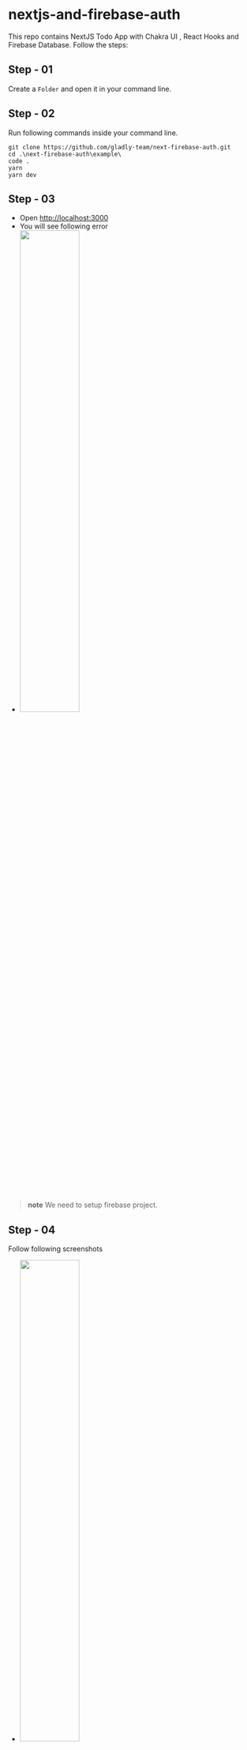 # nextjs-and-firebase-auth
This repo contains NextJS Todo App with Chakra UI , React Hooks and Firebase Database.
Follow the steps:

## Step - 01
Create a `Folder` and open it in your command line.

## Step - 02
Run following commands inside your command line.
```
git clone https://github.com/gladly-team/next-firebase-auth.git
cd .\next-firebase-auth\example\
code .
yarn
yarn dev
```

## Step - 03
- Open [http://localhost:3000](http://localhost:3000/)
- You will see following error
- <img width="50%" src="https://github.com/aahmedfaraz/nextjs-and-firebase-auth/blob/main/assets/images/init-error.PNG" />

> __note__
We need to setup firebase project.

## Step - 04
Follow following screenshots

- <img width="50%" src="https://github.com/aahmedfaraz/nextjs-and-firebase-auth/blob/main/assets/images/firebase-1.PNG" />
- <img width="50%" src="https://github.com/aahmedfaraz/nextjs-and-firebase-auth/blob/main/assets/images/firebase-2.PNG" />
- <img width="50%" src="https://github.com/aahmedfaraz/nextjs-and-firebase-auth/blob/main/assets/images/firebase-3.PNG" />
- <img width="50%" src="https://github.com/aahmedfaraz/nextjs-and-firebase-auth/blob/main/assets/images/firebase-4.PNG" />
- <img width="50%" src="https://github.com/aahmedfaraz/nextjs-and-firebase-auth/blob/main/assets/images/firebase-5.PNG" />
- <img width="50%" src="https://github.com/aahmedfaraz/nextjs-and-firebase-auth/blob/main/assets/images/firebase-6.PNG" />
- <img width="50%" src="https://github.com/aahmedfaraz/nextjs-and-firebase-auth/blob/main/assets/images/firebase-7.PNG" />
- <img width="50%" src="https://github.com/aahmedfaraz/nextjs-and-firebase-auth/blob/main/assets/images/firebase-8.PNG" />
- <img width="50%" src="https://github.com/aahmedfaraz/nextjs-and-firebase-auth/blob/main/assets/images/firebase-9.PNG" />
- <img width="50%" src="https://github.com/aahmedfaraz/nextjs-and-firebase-auth/blob/main/assets/images/firebase-10.PNG" />
- <img width="50%" src="https://github.com/aahmedfaraz/nextjs-and-firebase-auth/blob/main/assets/images/firebase-11.PNG" />
- <img width="50%" src="https://github.com/aahmedfaraz/nextjs-and-firebase-auth/blob/main/assets/images/firebase-12.PNG" />
- <img width="50%" src="https://github.com/aahmedfaraz/nextjs-and-firebase-auth/blob/main/assets/images/firebase-13.PNG" />
- <img width="50%" src="https://github.com/aahmedfaraz/nextjs-and-firebase-auth/blob/main/assets/images/firebase-14.PNG" />
- <img width="50%" src="https://github.com/aahmedfaraz/nextjs-and-firebase-auth/blob/main/assets/images/firebase-15.PNG" />
- <img width="50%" src="https://github.com/aahmedfaraz/nextjs-and-firebase-auth/blob/main/assets/images/firebase-16.PNG" />
- <img width="50%" src="https://github.com/aahmedfaraz/nextjs-and-firebase-auth/blob/main/assets/images/firebase-17.PNG" />
- <img width="50%" src="https://github.com/aahmedfaraz/nextjs-and-firebase-auth/blob/main/assets/images/firebase-18.PNG" />
- <img width="50%" src="https://github.com/aahmedfaraz/nextjs-and-firebase-auth/blob/main/assets/images/firebase-19.PNG" />
- <img width="50%" src="https://github.com/aahmedfaraz/nextjs-and-firebase-auth/blob/main/assets/images/firebase-20.PNG" />
- <img width="50%" src="https://github.com/aahmedfaraz/nextjs-and-firebase-auth/blob/main/assets/images/firebase-21.PNG" />
- <img width="50%" src="https://github.com/aahmedfaraz/nextjs-and-firebase-auth/blob/main/assets/images/firebase-22.PNG" />
- <img width="50%" src="https://github.com/aahmedfaraz/nextjs-and-firebase-auth/blob/main/assets/images/firebase-23.PNG" />
- <img width="50%" src="https://github.com/aahmedfaraz/nextjs-and-firebase-auth/blob/main/assets/images/firebase-24.PNG" />
- <img width="50%" src="https://github.com/aahmedfaraz/nextjs-and-firebase-auth/blob/main/assets/images/firebase-25.PNG" />
- <img width="50%" src="https://github.com/aahmedfaraz/nextjs-and-firebase-auth/blob/main/assets/images/firebase-26.PNG" />
- <img width="50%" src="https://github.com/aahmedfaraz/nextjs-and-firebase-auth/blob/main/assets/images/firebase-27.PNG" />
- <img width="50%" src="https://github.com/aahmedfaraz/nextjs-and-firebase-auth/blob/main/assets/images/firebase-28.PNG" />
- <img width="50%" src="https://github.com/aahmedfaraz/nextjs-and-firebase-auth/blob/main/assets/images/firebase-29.PNG" />
- <img width="50%" src="https://github.com/aahmedfaraz/nextjs-and-firebase-auth/blob/main/assets/images/firebase-30.PNG" />
- <img width="50%" src="https://github.com/aahmedfaraz/nextjs-and-firebase-auth/blob/main/assets/images/firebase-31.PNG" />
- <img width="50%" src="https://github.com/aahmedfaraz/nextjs-and-firebase-auth/blob/main/assets/images/firebase-32.PNG" />
- <img width="50%" src="https://github.com/aahmedfaraz/nextjs-and-firebase-auth/blob/main/assets/images/firebase-33.PNG" />
- <img width="50%" src="https://github.com/aahmedfaraz/nextjs-and-firebase-auth/blob/main/assets/images/firebase-34.PNG" />
- <img width="50%" src="https://github.com/aahmedfaraz/nextjs-and-firebase-auth/blob/main/assets/images/firebase-35.PNG" />
- <img width="50%" src="https://github.com/aahmedfaraz/nextjs-and-firebase-auth/blob/main/assets/images/firebase-36.PNG" />
- <img width="50%" src="https://github.com/aahmedfaraz/nextjs-and-firebase-auth/blob/main/assets/images/firebase-37.PNG" />
- <img width="50%" src="https://github.com/aahmedfaraz/nextjs-and-firebase-auth/blob/main/assets/images/firebase-38.PNG" />
- <img width="50%" src="https://github.com/aahmedfaraz/nextjs-and-firebase-auth/blob/main/assets/images/firebase-39.PNG" />
